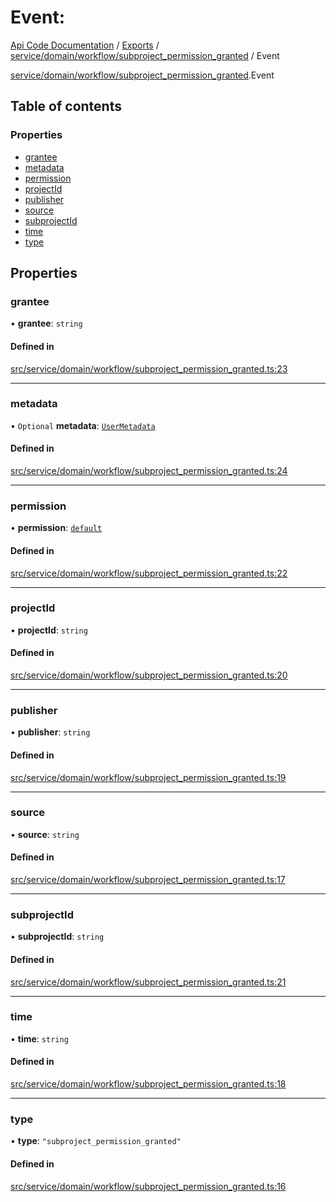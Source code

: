 # Event: 
 
[Api Code Documentation](../README.md) / [Exports](../modules.md) / [service/domain/workflow/subproject\_permission\_granted](../modules/service_domain_workflow_subproject_permission_granted.md) / Event

[service/domain/workflow/subproject\_permission\_granted](../modules/service_domain_workflow_subproject_permission_granted.md).Event

## Table of contents

### Properties

- [grantee](service_domain_workflow_subproject_permission_granted.Event.md#grantee)
- [metadata](service_domain_workflow_subproject_permission_granted.Event.md#metadata)
- [permission](service_domain_workflow_subproject_permission_granted.Event.md#permission)
- [projectId](service_domain_workflow_subproject_permission_granted.Event.md#projectid)
- [publisher](service_domain_workflow_subproject_permission_granted.Event.md#publisher)
- [source](service_domain_workflow_subproject_permission_granted.Event.md#source)
- [subprojectId](service_domain_workflow_subproject_permission_granted.Event.md#subprojectid)
- [time](service_domain_workflow_subproject_permission_granted.Event.md#time)
- [type](service_domain_workflow_subproject_permission_granted.Event.md#type)

## Properties

### grantee

• **grantee**: `string`

#### Defined in

[src/service/domain/workflow/subproject_permission_granted.ts:23](https://github.com/openkfw/TruBudget/blob/90402cb/api/src/service/domain/workflow/subproject_permission_granted.ts#L23)

___

### metadata

• `Optional` **metadata**: [`UserMetadata`](../modules/service_domain_metadata.md#usermetadata)

#### Defined in

[src/service/domain/workflow/subproject_permission_granted.ts:24](https://github.com/openkfw/TruBudget/blob/90402cb/api/src/service/domain/workflow/subproject_permission_granted.ts#L24)

___

### permission

• **permission**: [`default`](../modules/authz_intents.md#default)

#### Defined in

[src/service/domain/workflow/subproject_permission_granted.ts:22](https://github.com/openkfw/TruBudget/blob/90402cb/api/src/service/domain/workflow/subproject_permission_granted.ts#L22)

___

### projectId

• **projectId**: `string`

#### Defined in

[src/service/domain/workflow/subproject_permission_granted.ts:20](https://github.com/openkfw/TruBudget/blob/90402cb/api/src/service/domain/workflow/subproject_permission_granted.ts#L20)

___

### publisher

• **publisher**: `string`

#### Defined in

[src/service/domain/workflow/subproject_permission_granted.ts:19](https://github.com/openkfw/TruBudget/blob/90402cb/api/src/service/domain/workflow/subproject_permission_granted.ts#L19)

___

### source

• **source**: `string`

#### Defined in

[src/service/domain/workflow/subproject_permission_granted.ts:17](https://github.com/openkfw/TruBudget/blob/90402cb/api/src/service/domain/workflow/subproject_permission_granted.ts#L17)

___

### subprojectId

• **subprojectId**: `string`

#### Defined in

[src/service/domain/workflow/subproject_permission_granted.ts:21](https://github.com/openkfw/TruBudget/blob/90402cb/api/src/service/domain/workflow/subproject_permission_granted.ts#L21)

___

### time

• **time**: `string`

#### Defined in

[src/service/domain/workflow/subproject_permission_granted.ts:18](https://github.com/openkfw/TruBudget/blob/90402cb/api/src/service/domain/workflow/subproject_permission_granted.ts#L18)

___

### type

• **type**: ``"subproject_permission_granted"``

#### Defined in

[src/service/domain/workflow/subproject_permission_granted.ts:16](https://github.com/openkfw/TruBudget/blob/90402cb/api/src/service/domain/workflow/subproject_permission_granted.ts#L16)
